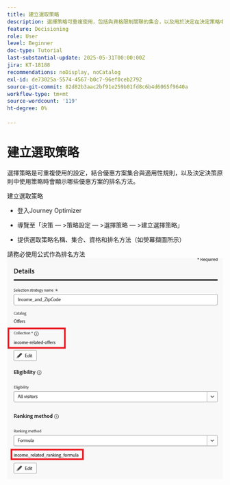 ```yaml
---
title: 建立選取策略
description: 選擇策略可重複使用，包括與資格限制關聯的集合，以及用於決定在決定策略中選取時顯示的優惠的排名方法。
feature: Decisioning
role: User
level: Beginner
doc-type: Tutorial
last-substantial-update: 2025-05-31T00:00:00Z
jira: KT-18188
recommendations: noDisplay, noCatalog
exl-id: de73025a-5574-4567-b0c7-96ef0ceb2792
source-git-commit: 82d82b3aac2bf91e259b01fd8c6b4d6065f9640a
workflow-type: tm+mt
source-wordcount: '119'
ht-degree: 0%

---
```


# 建立選取策略

選擇策略是可重複使用的設定，結合優惠方案集合與適用性規則，以及決定決策原則中使用策略時會顯示哪些優惠方案的排名方法。

建立選取策略

* 登入Journey Optimizer

* 導覽至「決策 — >策略設定 — >選擇策略 — >建立選擇策略」

* 提供選取策略名稱、集合、資格和排名方法（如熒幕擷圖所示）


請務必使用公式作為排名方法
![選擇策略](assets/selection-strategy.png)
